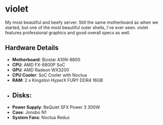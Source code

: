 # violet

My most beautiful and beefy server. Still the same motherboard as when we started, but one of the most beautiful outer shells, I've ever seen. violet features professional graphics and good overall specs as well.

## Hardware Details
  - **Motherboard**: Biostar A10N-8800
  - **CPU**: AMD FX-8800P SoC
  - **GPU**: AMD Radeon WX3200
  - **CPU Cooler**: SoC Cooler with Noctua
  - **RAM**: 2 x Kingston HyperX FURY DDR4 16GB
  - **Disks**:
    -
  - **Power Supply**: BeQuiet SFX Power 3 300W
  - **Case**: Jonsbo N1
  - **System Fans**: Noctua Redux
